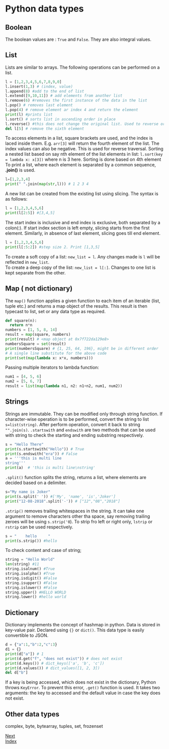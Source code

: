 # Python data types

## Boolean
The boolean values are : `True` and `False`. They are also integral values.

## List
Lists are similar to arrays. The following operations can be performed on a list.
```Python
l = [1,2,3,4,5,6,7,8,9,0]
l.insert(1,3) # (index, value)
l.append(8) #add to the end of list
l.extend([9,10,11]) # add elements from another list
l.remove(6) #removes the first instance of the data in the list
l.pop() # removes last element 
l.pop(4) # remove element ar index 4 and return the element
print(l) #prints list
l.sort() # sorts list in ascending order in place
l.reverse() #this does not change the original list. Used to reverse order of elements
del l[5] # remove the sixth element
```
To access elements in a list, square brackets are used, and the index is laced inside them. E.g. `arr[3]` will return the
fourth element of the list. The index values can also be negative. This is used for reverse traversal.
Sorting a nested list based on say nth element of the list elements in list:
`l.sort(key = lambda x: x[3])` where n is 3 here. Sorting is done based on 4th element
To print a list, where each element is separated by a common sequence, **.join()** is used.
```python
l=[1,2,3,4]
print(" ".join(map(str,l))) # 1 2 3 4
```
A new list can be created from the existing list using slicing. The syntax is as follows:
```Python
l = [1,2,3,4,5,6]
print(l[2:5]) #[3,4,5]
```
The start index is inclusive and end index is exclusive, both separated by a colon(:). If start index section is left empty,
slicing starts from the first element. Similarly, in absence of last element, slicing goes till end element.
```Python
l = [1,2,3,4,5,6]
print(l[:5:2]) #step size 2. Print [1,3,5]
```
To create a soft copy of a list: `new_list = l`. Any changes made is `l` will be reflected in `new_list`.  
To create a deep copy of the list: `new_list = l[:]`. Changes to one list is kept separate from the other.

## Map ( not dictionary)
The `map()` function applies a given function to each item of an iterable (list, tuple etc.) and returns a map object of the 
results. This result is then typecast to list, set or any data type as required.
```python
def square(n):
  return n*n
numbers = [1, 5, 8, 14]
result = map(square, numbers)
print(result) # <map object at 0x7f722da129e8>
numbersSquare = set(result)
print(numbersSquare) # {1, 25, 64, 196}, might be in different order
# A single line substitute for the above code
print(set(map(lambda x: x*x, numbers)))
```
Passing multiple iterators to lambda function:
```python
num1 = [4, 5, 6]
num2 = [5, 6, 7]
result = list(map(lambda n1, n2: n1+n2, num1, num2))
```

## Strings
Strings are immutable. They can be modified only through string function. If character-wise operation is to be performed,
convert the string to list `s=list(string)`. After perform operation, convert it  back to string `"".join(s)`.
`.startswith` and `endswith` are two methods that can be used with string to check the starting and ending substring 
respectively.
```python
s = "Hello There"
print(s.startswith("Hello")) # True
print(s.endswith("era")) # False
a = '''this is multi line
string'''
print(a)  # 'this is multi line\nstring'
```
`.split()` function splits the string, returns a list, where elements are decided based on a delimiter.
```python
s="My name is Joker"
print(s.split(' ')) #['My', 'name', 'is','Joker']
print("12-08-2018".split('-')) # ["12","08","2018"]
```
`.strip()` removes trailing whitespaces in the string. It can take one argument to remove characters other tha space, say
removing trailing zeroes will be using `s.strip('0`). To strip fro left or right only, `lstrip` or `rstrip` can be used
respectively.
```python
s = "    hello     "
print(s.strip()) #hello
```
To check content and case of string;
```python
string = "Hello World"
len(string) #11
string.isalnum() #True
string.isalpha() #True
string.isdigit() #False
string.isupper() #False
string.islower() #False
string.upper() #HELLO WORLD
string.lower() #hello world
```

## Dictionary
Dictionary implements the concept of hashmap in python. Data is stored in key-value pair. Declared using `{}` or `dict()`. 
This data type is easily convertible to JSON. 
```Python
d = {"a":1,"b":2,"c":3}
d1 = {}
print(d["a"]) # 1
print(d.get("f", "does not exist")) # does not exist
print(d.keys()) # dict_keys(['a', 'b', 'c'])
print(d.values()) # dict_values([1, 2, 3])
del d["b"]
```
If a key is being accessed, which does not exist in the dictionary, Python throws `KeyError`. To prevent this error,
`.get()` function is used. It takes two arguments: the key to accessed and the default value in case the key does not exist.

## Other data types
complex, byte, bytearray, tuples, set, frozenset

[Next](./part_2_loop_conditionals.md)  
[Index](/README.md)
